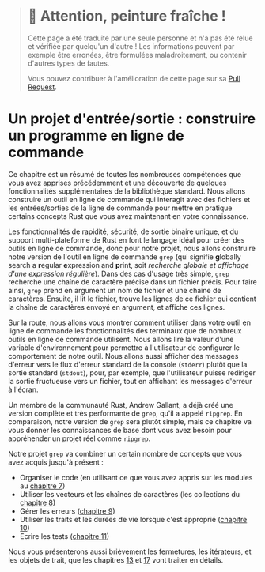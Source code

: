 > # 🚧 Attention, peinture fraîche !
>
> Cette page a été traduite par une seule personne et n'a pas été relue et
> vérifiée par quelqu'un d'autre ! Les informations peuvent par exemple être
> erronées, être formulées maladroitement, ou contenir d'autres types de fautes.
>
> Vous pouvez contribuer à l'amélioration de cette page sur sa
> [Pull Request](https://github.com/Jimskapt/rust-book-fr/pull/130).

<!--
# An I/O Project: Building a Command Line Program
-->

# Un projet d'entrée/sortie : construire un programme en ligne de commande

<!--
This chapter is a recap of the many skills you’ve learned so far and an
exploration of a few more standard library features. We’ll build a command line
tool that interacts with file and command line input/output to practice some of
the Rust concepts you now have under your belt.
-->

Ce chapitre est un résumé de toutes les nombreuses compétences que vous avez
apprises précédemment et une découverte de quelques fonctionnalités
supplémentaires de la bibliothèque standard. Nous allons construire un outil en
ligne de commande qui interagit avec des fichiers et les entrées/sorties de la
ligne de commande pour mettre en pratique certains concepts Rust que vous avez
maintenant en votre connaissance.

<!--
Rust’s speed, safety, single binary output, and cross-platform support make it
an ideal language for creating command line tools, so for our project, we’ll
make our own version of the classic command line tool `grep` (**g**lobally
search a **r**egular **e**xpression and **p**rint). In the simplest use case,
`grep` searches a specified file for a specified string. To do so, `grep` takes
as its arguments a filename and a string. Then it reads the file, finds lines
in that file that contain the string argument, and prints those lines.
-->

Les fonctionnalités de rapidité, sécurité, de sortie binaire unique, et du
support multi-plateforme de Rust en font le langage idéal pour créer des outils
en ligne de commande, donc pour notre projet, nous allons construire notre
version de l'outil en ligne de commande `grep` (qui signifie **g**lobally
search a **r**egular **e**xpression and **p**rint, soit *recherche globale et
affichage d'une expression régulière*). Dans des cas d'usage très simple,
`grep` recherche une chaîne de caractère précise dans un fichier précis. Pour
faire ainsi, `grep` prend en argument un nom de fichier et une chaîne de
caractères. Ensuite, il lit le fichier, trouve les lignes de ce fichier qui
contient la chaîne de caractères envoyé en argument, et affiche ces lignes.

<!--
Along the way, we’ll show how to make our command line tool use features of the
terminal that many command line tools use. We’ll read the value of an
environment variable to allow the user to configure the behavior of our tool.
We’ll also print error messages to the standard error console stream (`stderr`)
instead of standard output (`stdout`), so, for example, the user can redirect
successful output to a file while still seeing error messages onscreen.
-->

Sur la route, nous allons vous montrer comment utiliser dans votre outil en
ligne de commande les fonctionnalités des terminaux que de nombreux outils en
ligne de commande utilisent. Nous allons lire la valeur d'une variable
d'environnement pour permettre à l'utilisateur de configurer le comportement de
notre outil. Nous allons aussi afficher des messages d'erreur vers le flux
d'erreur standard de la console (`stderr`) plutôt que la sortie standard
(`stdout`), pour, par exemple, que l'utilisateur puisse rediriger la sortie
fructueuse vers un fichier, tout en affichant les messages d'erreur à l'écran.

<!--
One Rust community member, Andrew Gallant, has already created a fully
featured, very fast version of `grep`, called `ripgrep`. By comparison, our
version of `grep` will be fairly simple, but this chapter will give you some of
the background knowledge you need to understand a real-world project such as
`ripgrep`.
-->

Un membre de la communauté Rust, Andrew Gallant, a déjà créé une version
complète et très performante de `grep`, qu'il a appelé `ripgrep`. En
comparaison, notre version de `grep` sera plutôt simple, mais ce chapitre va
vous donner les connaissances de base dont vous avez besoin pour appréhender
un projet réel comme `ripgrep`.

<!--
Our `grep` project will combine a number of concepts you’ve learned so far:
-->

Notre projet `grep` va combiner un certain nombre de concepts que vous avez
acquis jusqu'à présent :

<!--
* Organizing code (using what you learned about modules in [Chapter 7][ch7]<!--
  ignore -- >)
* Using vectors and strings (collections, [Chapter 8][ch8]<!-- ignore -- >)
* Handling errors ([Chapter 9][ch9]<!-- ignore -- >)
* Using traits and lifetimes where appropriate ([Chapter 10][ch10]<!-- ignore
  -- >)
* Writing tests ([Chapter 11][ch11]<!-- ignore -- >)
-->

* Organiser le code (en utilisant ce que vous avez appris sur les modules au
[chapitre 7][ch7]<!-- ignore -->)
* Utiliser les vecteurs et les chaînes de caractères (les collections du
[chapitre 8][ch8]<!-- ignore -->)
* Gérer les erreurs ([chapitre 9][ch9]<!-- ignore -->)
* Utiliser les traits et les durées de vie lorsque c'est approprié
([chapitre 10][ch10]<!-- ignore -->)
* Ecrire les tests ([chapitre 11][ch11]<!-- ignore -->)

<!--
We’ll also briefly introduce closures, iterators, and trait objects, which
Chapters [13][ch13]<!-- ignore -- > and [17][ch17]<!-- ignore -- > will cover in
detail.
-->

Nous vous présenterons aussi brièvement les fermetures, les itérateurs, et les
objets de trait, que les chapitres [13][ch13]<!-- ignore --> et
[17][ch17]<!-- ignore --> vont traiter en détails.

<!--
[ch7]: ch07-00-managing-growing-projects-with-packages-crates-and-modules.html
[ch8]: ch08-00-common-collections.html
[ch9]: ch09-00-error-handling.html
[ch10]: ch10-00-generics.html
[ch11]: ch11-00-testing.html
[ch13]: ch13-00-functional-features.html
[ch17]: ch17-00-oop.html
-->

[ch7]: ch07-00-managing-growing-projects-with-packages-crates-and-modules.html
[ch8]: ch08-00-common-collections.html
[ch9]: ch09-00-error-handling.html
[ch10]: ch10-00-generics.html
[ch11]: ch11-00-testing.html
[ch13]: ch13-00-functional-features.html
[ch17]: ch17-00-oop.html
